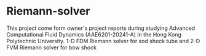 # Riemann-solver
This project come form owner's project reports during studying Advanced Computational Fluid Dynamics (AAE6201-20241-A) in the Hong Kong Polytechnic University.
1-D FDM Riemann solver for sod shock tube and 2-D FVM Riemann solver for bow shock
